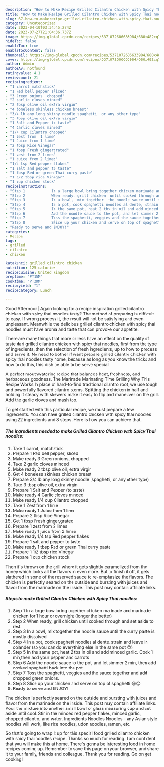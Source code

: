 ```yaml
---
description: "How to Make|Recipe Grilled Cilantro Chicken with Spicy Thai noodles {That is Simple"
title: "How to Make|Recipe Grilled Cilantro Chicken with Spicy Thai noodles {That is Simple"
slug: 67-how-to-makerecipe-grilled-cilantro-chicken-with-spicy-thai-noodles-that-is-simple
category: Uncategorized
date: 2023-04-10T03:34:45.274Z
date: 2023-07-27T21:04:36.737Z
image: https://img-global.cpcdn.com/recipes/5371072606633984/680x482cq70/grilled-cilantro-chicken-with-spicy-thai-noodles-recipe-main-photo.jpg
hideToc: false
enableToc: true
enableTocContent: false
thumbnail: https://img-global.cpcdn.com/recipes/5371072606633984/680x482cq70/grilled-cilantro-chicken-with-spicy-thai-noodles-recipe-main-photo.jpg
cover: https://img-global.cpcdn.com/recipes/5371072606633984/680x482cq70/grilled-cilantro-chicken-with-spicy-thai-noodles-recipe-main-photo.jpg
author: Admin
authorAv: notfound
ratingvalue: 4.1
reviewcount: 21
recipeingredient:
- "1 carrot matchstick"
- "1 Red bell pepper sliced"
- "3 Green onions  chopped"
- "2 garlic cloves minced"
- "2 tbsp olive oil extra virgin"
- "4 boneless skinless chicken breast"
- "3/4 lb any long skinny noodle spaghetti  or any other type"
- "3 tbsp olive oil extra virgin"
- "1 Salt and Pepper to taste"
- "4 Garlic cloves minced"
- "1/4 cup Cilantro chopped"
- "1 Zest from  1 lime"
- "1 Juice from 1 lime"
- "2 tbsp Rice Vinegar"
- "1 tbsp Fresh gingergrated"
- "1 zest from 2 limes"
- "1 juice from 2 limes"
- "1/4 tsp Red pepper flakes"
- "1 salt and pepper to taste"
- "1 tbsp Red or green Thai curry paste"
- "1 1/2 tbsp rice Vinegar"
- "1 cup chicken stock"
recipeinstructions:
- "Step 1            In a large bowl bring together chicken marinade and marinade chicken for 1 hour or overnight (longer the better)"
- "Step 2            When ready, grill chicken  until cooked through and set aside to rest."
- "Step 3            In a bowl,  mix together  the noodle sauce until the curry paste is mostly dissolved"
- "Step 4            In a pot, cook spaghetti noodles al dente, strain and leave in colander (so you can do everything else in the same pot 😊)"
- "Step 5            In the same pot, heat 2 tbs in oil and add minced garlic. Cook 1 min,then add your pepper and carrots"
- "Step 6            Add the noodle sauce to the pot, and let simmer 2 min, then add cooked spaghetti back into the pot"
- "Step 7            Toss the spaghetti, veggies and the sauce together and add chopped green onions."
- "Step 8            Slice up your chicken and serve on top of spaghetti 😆😊"
- "Ready to serve and ENJOY!"
categories:
- Recipe
tags:
- grilled
- cilantro
- chicken

katakunci: grilled cilantro chicken 
nutrition: 125 calories
recipecuisine: United Kingdom
preptime: "PT15M"
cooktime: "PT30M"
recipeyield: "1"
recipecategory: Lunch

---
```



Good Afternoon| Again looking for a recipe inspiration grilled cilantro chicken with spicy thai noodles tasty? The method of preparing is difficult to easy. If wrong process it, the result will not be satisfying and even unpleasant. Meanwhile the delicious grilled cilantro chicken with spicy thai noodles must have aroma and taste that can provoke our appetite.






There are many things that more or less have an effect on the quality of taste dari grilled cilantro chicken with spicy thai noodles, first from the type of ingredients, then the selection of fresh ingredients, up to how to process and serve it. No need to bother if want prepare grilled cilantro chicken with spicy thai noodles tasty home, because as long as you know the tricks and how to do this, this dish be able to be serve special.


A perfect mouthwatering recipe that balances heat, freshness, and herbaceous goodness. The Marinade Marinating Time Grilling Why This Recipe Works In place of hard-to-find traditional cilantro root, we use tough and powerfully flavored cilantro stems. Splitting the chicken in half and holding it steady with skewers make it easy to flip and maneuver on the grill. Add the garlic cloves and mash too.


To get started with this particular recipe, we must prepare a few ingredients. You can have grilled cilantro chicken with spicy thai noodles using 22 ingredients and 8 steps. Here is how you can achieve that.

<!--inarticleads1-->

##### The ingredients needed to make Grilled Cilantro Chicken with Spicy Thai noodles:

1. Take 1 carrot, matchstick
1. Prepare 1 Red bell pepper, sliced
1. Make ready 3 Green onions,  chopped
1. Take 2 garlic cloves minced
1. Make ready 2 tbsp olive oil, extra virgin
1. Get 4 boneless skinless chicken breast
1. Prepare 3/4 lb any long skinny noodle (spaghetti,  or any other type)
1. Take 3 tbsp olive oil, extra virgin
1. Prepare 1 Salt and Pepper (to taste)
1. Make ready 4 Garlic cloves minced
1. Make ready 1/4 cup Cilantro chopped
1. Take 1 Zest from  1 lime
1. Make ready 1 Juice from 1 lime
1. Prepare 2 tbsp Rice Vinegar
1. Get 1 tbsp Fresh ginger,grated
1. Prepare 1 zest from 2 limes
1. Make ready 1 juice from 2 limes
1. Make ready 1/4 tsp Red pepper flakes
1. Prepare 1 salt and pepper to taste
1. Make ready 1 tbsp Red or green Thai curry paste
1. Prepare 1 1/2 tbsp rice Vinegar
1. Prepare 1 cup chicken stock


Then it&#39;s thrown on the grill where it gets slightly caramelized from the honey which locks all the flavors in even more. But to finish it off, it gets slathered in some of the reserved sauce to re-emphasize the flavors. The chicken is perfectly seared on the outside and bursting with juices and flavor from the marinade on the inside. This post may contain affiliate links. 

<!--inarticleads2-->

##### Steps to make Grilled Cilantro Chicken with Spicy Thai noodles:

1. Step 1            In a large bowl bring together chicken marinade and marinade chicken for 1 hour or overnight (longer the better)
1. Step 2            When ready, grill chicken  until cooked through and set aside to rest.
1. Step 3            In a bowl,  mix together  the noodle sauce until the curry paste is mostly dissolved
1. Step 4            In a pot, cook spaghetti noodles al dente, strain and leave in colander (so you can do everything else in the same pot 😊)
1. Step 5            In the same pot, heat 2 tbs in oil and add minced garlic. Cook 1 min,then add your pepper and carrots
1. Step 6            Add the noodle sauce to the pot, and let simmer 2 min, then add cooked spaghetti back into the pot
1. Step 7            Toss the spaghetti, veggies and the sauce together and add chopped green onions.
1. Step 8            Slice up your chicken and serve on top of spaghetti 😆😊
1. Ready to serve and ENJOY!

The chicken is perfectly seared on the outside and bursting with juices and flavor from the marinade on the inside. This post may contain affiliate links. Pour the mixture into another small bowl or glass measuring cup and set aside until cool. Stir in the minced red pepper flakes, minced garlic, chopped cilantro, and water. Ingredients Noodles Noodles - any Asian style noodles will work, like rice noodles, udon noodles, ramen, etc. 

So that's going to wrap it up for this special food grilled cilantro chicken with spicy thai noodles recipe. Thanks so much for reading. I am confident that you will make this at home. There's gonna be interesting food in home recipes coming up. Remember to save this page on your browser, and share it to your family, friends and colleague. Thank you for reading. Go on get cooking!
